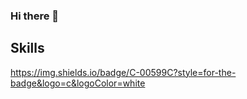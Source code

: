 ### Hi there 👋

## Skills

https://img.shields.io/badge/C-00599C?style=for-the-badge&logo=c&logoColor=white

